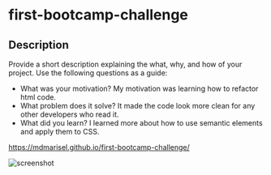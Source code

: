 # first-bootcamp-challenge

## Description

Provide a short description explaining the what, why, and how of your project. Use the following questions as a guide:

- What was your motivation?
My motivation was learning how to refactor html code.
- What problem does it solve?
It made the code look more clean for any other developers who read it.
- What did you learn?
I learned more about how to use semantic elements and apply them to CSS.

https://mdmarisel.github.io/first-bootcamp-challenge/


![screenshot](./assets/images/screenshot.png)
